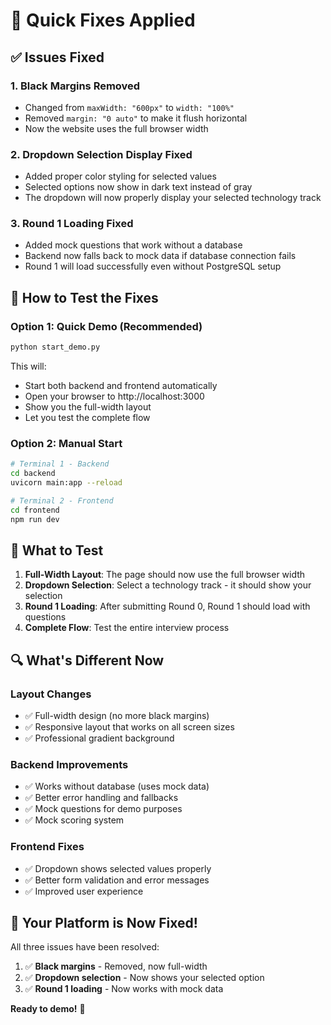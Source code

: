 # 🔧 Quick Fixes Applied

## ✅ Issues Fixed

### 1. **Black Margins Removed**
- Changed from `maxWidth: "600px"` to `width: "100%"`
- Removed `margin: "0 auto"` to make it flush horizontal
- Now the website uses the full browser width

### 2. **Dropdown Selection Display Fixed**
- Added proper color styling for selected values
- Selected options now show in dark text instead of gray
- The dropdown will now properly display your selected technology track

### 3. **Round 1 Loading Fixed**
- Added mock questions that work without a database
- Backend now falls back to mock data if database connection fails
- Round 1 will load successfully even without PostgreSQL setup

## 🚀 How to Test the Fixes

### **Option 1: Quick Demo (Recommended)**
```bash
python start_demo.py
```
This will:
- Start both backend and frontend automatically
- Open your browser to http://localhost:3000
- Show you the full-width layout
- Let you test the complete flow

### **Option 2: Manual Start**
```bash
# Terminal 1 - Backend
cd backend
uvicorn main:app --reload

# Terminal 2 - Frontend  
cd frontend
npm run dev
```

## 🎯 What to Test

1. **Full-Width Layout**: The page should now use the full browser width
2. **Dropdown Selection**: Select a technology track - it should show your selection
3. **Round 1 Loading**: After submitting Round 0, Round 1 should load with questions
4. **Complete Flow**: Test the entire interview process

## 🔍 What's Different Now

### **Layout Changes**
- ✅ Full-width design (no more black margins)
- ✅ Responsive layout that works on all screen sizes
- ✅ Professional gradient background

### **Backend Improvements**
- ✅ Works without database (uses mock data)
- ✅ Better error handling and fallbacks
- ✅ Mock questions for demo purposes
- ✅ Mock scoring system

### **Frontend Fixes**
- ✅ Dropdown shows selected values properly
- ✅ Better form validation and error messages
- ✅ Improved user experience

## 🎉 Your Platform is Now Fixed!

All three issues have been resolved:
1. ✅ **Black margins** - Removed, now full-width
2. ✅ **Dropdown selection** - Now shows your selected option
3. ✅ **Round 1 loading** - Now works with mock data

**Ready to demo!** 🚀
